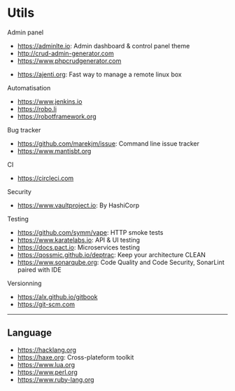 # Utils

Admin panel
* https://adminlte.io: Admin dashboard & control panel theme
* http://crud-admin-generator.com
* https://www.phpcrudgenerator.com

- https://ajenti.org: Fast way to manage a remote linux box

Automatisation
* https://www.jenkins.io
* https://robo.li
* https://robotframework.org

Bug tracker
* https://github.com/marekjm/issue: Command line issue tracker
* https://www.mantisbt.org

CI
* https://circleci.com

Security
* https://www.vaultproject.io: By HashiCorp

Testing
* https://github.com/symm/vape: HTTP smoke tests
* https://www.karatelabs.io: API & UI testing
* https://docs.pact.io: Microservices testing
* https://qossmic.github.io/deptrac: Keep your architecture CLEAN
* https://www.sonarqube.org: Code Quality and Code Security, SonarLint paired with IDE

Versionning
* https://alx.github.io/gitbook
* https://git-scm.com

---
## Language
+ https://hacklang.org
+ https://haxe.org: Cross-plateform toolkit
+ https://www.lua.org
+ https://www.perl.org
+ https://www.ruby-lang.org
